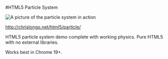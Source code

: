 #HTML5 Particle System

![A picture of the particle system in action](http://i.imgur.com/XDfQp.png)

http://chrislongo.net/html5/particle/

HTML5 particle system demo complete with working physics.  Pure HTML5 with 
no external libraries.

Works best in Chrome 19+.